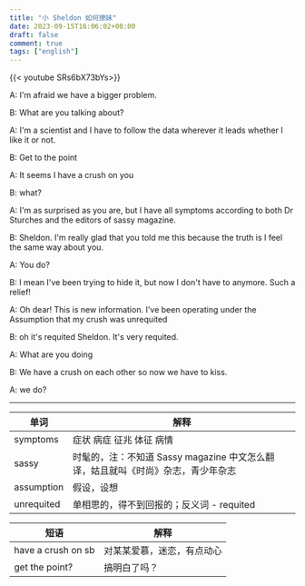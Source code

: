 ```yaml
---
title: "小 Sheldon 如何撩妹"
date: 2023-09-15T16:06:02+08:00
draft: false
comment: true
tags: ["english"]
---
```


{{< youtube SRs6bX73bYs>}}

A: I'm afraid we have a bigger problem.

B: What are you talking about?

A: I'm a scientist and I have to follow the data wherever it leads whether I like it or not.

B: Get to the point

A: It seems I have a crush on you

B: what?

A: I'm as surprised as you are, but I have all symptoms according to both Dr Sturches and the editors of sassy magazine.

B: Sheldon. I'm really glad that you told me this because the truth is I feel the same way about you.

A: You do?

B: I mean I've been trying to hide it, but now I don't have to anymore. Such a relief!

A: Oh dear! This is new information. I've been operating under the Assumption that my crush was unrequited

B: oh it's requited Sheldon. It's very requited.

A: What are you doing

B: We have a crush on each other so now we have to kiss.

A: we do?

---

单词          | 解释
------------- | -------------------------------
symptoms      | 症状 病症 征兆 体征 病情
sassy         | 时髦的，注：不知道 Sassy magazine 中文怎么翻译，姑且就叫《时尚》杂志，青少年杂志
assumption    | 假设，设想
unrequited    | 单相思的，得不到回报的；反义词 - requited 
 

短语               | 解释
------------------ | ----------------------
have a crush on sb | 对某某爱慕，迷恋，有点动心
get the point?     | 搞明白了吗？



